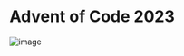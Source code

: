 ﻿# Advent of Code 2023

![image](https://github.com/trflorian/advent-of-code-23-gd/assets/27728267/8f3dec63-61fd-42f4-bc69-e0c610e4f407)
